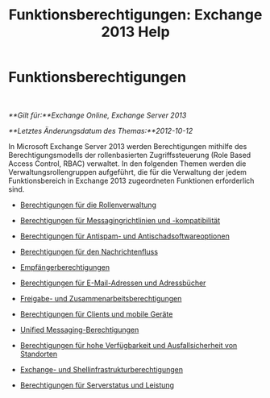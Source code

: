 ﻿---
title: 'Funktionsberechtigungen: Exchange 2013 Help'
TOCTitle: Funktionsberechtigungen
ms:assetid: 48d06fa6-e4a2-4d5c-bdbd-718eeaade4be
ms:mtpsurl: https://technet.microsoft.com/de-de/library/Dd638127(v=EXCHG.150)
ms:contentKeyID: 50475563
ms.date: 04/24/2018
mtps_version: v=EXCHG.150
ms.translationtype: HT
---

# Funktionsberechtigungen

 

_**Gilt für:**Exchange Online, Exchange Server 2013_

_**Letztes Änderungsdatum des Themas:**2012-10-12_

In Microsoft Exchange Server 2013 werden Berechtigungen mithilfe des Berechtigungsmodells der rollenbasierten Zugriffssteuerung (Role Based Access Control, RBAC) verwaltet. In den folgenden Themen werden die Verwaltungsrollengruppen aufgeführt, die für die Verwaltung der jedem Funktionsbereich in Exchange 2013 zugeordneten Funktionen erforderlich sind.

  - [Berechtigungen für die Rollenverwaltung](role-management-permissions-exchange-2013-help.md)

  - [Berechtigungen für Messagingrichtlinien und -kompatibilität](messaging-policy-and-compliance-permissions-exchange-2013-help.md)

  - [Berechtigungen für Antispam- und Antischadsoftwareoptionen](anti-spam-and-anti-malware-permissions-exchange-2013-help.md)

  - [Berechtigungen für den Nachrichtenfluss](mail-flow-permissions-exchange-2013-help.md)

  - [Empfängerberechtigungen](recipients-permissions-exchange-2013-help.md)

  - [Berechtigungen für E-Mail-Adressen und Adressbücher](email-address-and-address-book-permissions-exchange-2013-help.md)

  - [Freigabe- und Zusammenarbeitsberechtigungen](sharing-and-collaboration-permissions-exchange-2013-help.md)

  - [Berechtigungen für Clients und mobile Geräte](clients-and-mobile-devices-permissions-exchange-2013-help.md)

  - [Unified Messaging-Berechtigungen](unified-messaging-permissions-exchange-2013-help.md)

  - [Berechtigungen für hohe Verfügbarkeit und Ausfallsicherheit von Standorten](high-availability-and-site-resilience-permissions-exchange-2013-help.md)

  - [Exchange- und Shellinfrastrukturberechtigungen](exchange-and-shell-infrastructure-permissions-exchange-2013-help.md)

  - [Berechtigungen für Serverstatus und Leistung](server-health-and-performance-permissions-exchange-2013-help.md)

